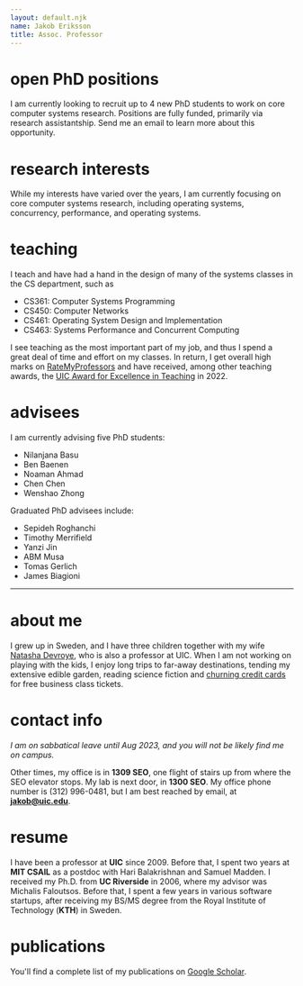 ```yaml
---
layout: default.njk
name: Jakob Eriksson
title: Assoc. Professor
---
```


# open PhD positions
I am currently looking to recruit up to 4 new PhD students to work on core computer systems research. Positions are fully funded, primarily via research assistantship. Send me an email to learn more about this opportunity. 

# research interests 
While my interests have varied over the years, I am currently focusing on core computer systems research, including operating systems, concurrency, performance, and operating systems. 

# teaching 
I teach and have had a hand in the design of many of the systems classes in the CS department, such as 
  - CS361: Computer Systems Programming
  - CS450: Computer Networks
  - CS461: Operating System Design and Implementation
  - CS463: Systems Performance and Concurrent Computing

I see teaching as the most important part of my job, and thus I spend a great deal of time and effort on my classes. In return, I get overall high marks on [RateMyProfessors](https://www.ratemyprofessors.com/ShowRatings.jsp?tid=1233589) and have received, among other teaching awards, the [UIC Award for Excellence in Teaching](https://faculty.uic.edu/awards/recognition/aet/aet-recipients/) in 2022.  
 
# advisees 

I am currently advising five PhD students:

 - Nilanjana Basu
 - Ben Baenen 
 - Noaman Ahmad
 - Chen Chen
 - Wenshao Zhong

 Graduated PhD advisees include:

 - Sepideh Roghanchi 
 - Timothy Merrifield 
 - Yanzi Jin 
 - ABM Musa 
 - Tomas Gerlich 
 - James Biagioni 

 --- 
 
# about me 
I grew up in Sweden, and I have three children together with my wife [Natasha Devroye](http://devroye.lab.uic.edu), who is also a professor at UIC. When I am not working on playing with the kids, I enjoy long trips to far-away destinations, tending my extensive edible garden, reading science fiction and [churning credit cards](https://www.doctorofcredit.com/introduction-credit-card-churning/) for free business class tickets. 

# contact info 
<a name="contact"></a>
_I am on sabbatical leave until Aug 2023, and you will not be likely find me on campus._

Other times, my office is in **1309 SEO**, one flight of stairs up from where the SEO elevator stops. My lab is next door, in **1300 SEO**. My office phone number is (312) 996-0481, but 
I am best reached by email, at **jakob@uic.edu**. 

# resume
  I have been a professor at **UIC** since 2009. Before that, I spent two years at **MIT CSAIL** as a postdoc with Hari Balakrishnan and Samuel Madden.
  I received my Ph.D. from **UC Riverside** in 2006, where my advisor was Michalis Faloutsos. 
  Before that, I spent a few years in various software startups, after receiving my BS/MS degree from the Royal Institute of Technology (**KTH**) in Sweden. 

# publications 
You'll find a complete list of my publications on [Google Scholar](https://scholar.google.com/citations?user=kLUW0psAAAAJ&hl=en).